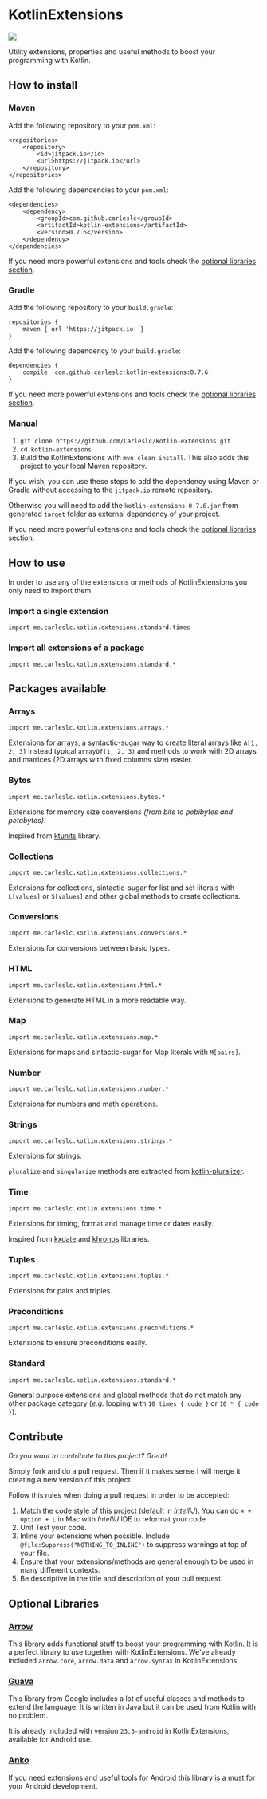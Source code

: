 # KotlinExtensions
[![](https://jitpack.io/v/Carleslc/kotlin-extensions.svg)](https://jitpack.io/#Carleslc/kotlin-extensions)

Utility extensions, properties and useful methods to boost your programming with Kotlin.

## How to install

### Maven
Add the following repository to your `pom.xml`:
```
<repositories>
    <repository>
        <id>jitpack.io</id>
        <url>https://jitpack.io</url>
    </repository>
</repositories>
```

Add the following dependencies to your `pom.xml`:
```
<dependencies>
    <dependency>
    	<groupId>com.github.carleslc</groupId>
    	<artifactId>kotlin-extensions</artifactId>
    	<version>0.7.6</version>
    </dependency>
</dependencies>
```

If you need more powerful extensions and tools check the [optional libraries section](https://github.com/Carleslc/kotlin-extensions#optional-libraries).

### Gradle

Add the following repository to your `build.gradle`:

```
repositories {
    maven { url 'https://jitpack.io' }
}
```

Add the following dependency to your `build.gradle`:
```
dependencies {
    compile 'com.github.carleslc:kotlin-extensions:0.7.6'
}
```

If you need more powerful extensions and tools check the [optional libraries section](https://github.com/Carleslc/kotlin-extensions#optional-libraries).

### Manual

1. `git clone https://github.com/Carleslc/kotlin-extensions.git`
2. `cd kotlin-extensions`
3. Build the KotlinExtensions with `mvn clean install`. This also adds this project to your local Maven repository.

If you wish, you can use these steps to add the dependency using Maven or Gradle without accessing to the `jitpack.io` remote repository.

Otherwise you will need to add the `kotlin-extensions-0.7.6.jar` from generated `target` folder as external dependency of your project.

If you need more powerful extensions and tools check the [optional libraries section](https://github.com/Carleslc/kotlin-extensions#optional-libraries).

## How to use

In order to use any of the extensions or methods of KotlinExtensions you only need to import them.

### Import a single extension
`import me.carleslc.kotlin.extensions.standard.times`

### Import all extensions of a package
`import me.carleslc.kotlin.extensions.standard.*`

## Packages available

### Arrays
`import me.carleslc.kotlin.extensions.arrays.*`

Extensions for arrays, a syntactic-sugar way to create literal arrays like `A[1, 2, 3]` instead typical `arrayOf(1, 2, 3)`
and methods to work with 2D arrays and matrices (2D arrays with fixed columns size) easier.

### Bytes
`import me.carleslc.kotlin.extensions.bytes.*`

Extensions for memory size conversions _(from bits to pebibytes and petabytes)_.

Inspired from [ktunits](https://github.com/sargunster/ktunits) library.

### Collections
`import me.carleslc.kotlin.extensions.collections.*`

Extensions for collections, sintactic-sugar for list and set literals with `L[values]` or `S[values]` and other global methods to create collections.

### Conversions
`import me.carleslc.kotlin.extensions.conversions.*`

Extensions for conversions between basic types.

### HTML
`import me.carleslc.kotlin.extensions.html.*`

Extensions to generate HTML in a more readable way.

### Map
`import me.carleslc.kotlin.extensions.map.*`

Extensions for maps and sintactic-sugar for Map literals with `M[pairs]`.

### Number
`import me.carleslc.kotlin.extensions.number.*`

Extensions for numbers and math operations.

### Strings
`import me.carleslc.kotlin.extensions.strings.*`

Extensions for strings.

`pluralize` and `singularize` methods are extracted from [kotlin-pluralizer](https://github.com/cesarferreira/kotlin-pluralizer).

### Time
`import me.carleslc.kotlin.extensions.time.*`

Extensions for timing, format and manage time or dates easily.

Inspired from [kxdate](https://github.com/yole/kxdate) and [khronos](https://github.com/hotchemi/khronos) libraries.

### Tuples
`import me.carleslc.kotlin.extensions.tuples.*`

Extensions for pairs and triples.

### Preconditions
`import me.carleslc.kotlin.extensions.preconditions.*`

Extensions to ensure preconditions easily.

### Standard
`import me.carleslc.kotlin.extensions.standard.*`

General purpose extensions and global methods that do not match any other package category (_e.g._ looping with `10 times { code }` or `10 * { code }`).

## Contribute

_Do you want to contribute to this project? Great!_

Simply fork and do a pull request. Then if it makes sense I will merge it creating a new version of this project.

Follow this rules when doing a pull request in order to be accepted:

1. Match the code style of this project (default in _IntelliJ_). You can do `⌘ + Option + L` in Mac with _IntelliJ_ IDE to reformat your code. 
2. Unit Test your code.
3. Inline your extensions when possible. Include `@file:Suppress("NOTHING_TO_INLINE")` to suppress warnings at top of your file.
4. Ensure that your extensions/methods are general enough to be used in many different contexts.
5. Be descriptive in the title and description of your pull request.

## Optional Libraries

### [Arrow](https://github.com/arrow-kt/arrow)

This library adds functional stuff to boost your programming with Kotlin. It is a perfect library to use together with KotlinExtensions.
We've already included `arrow.core`, `arrow.data` and `arrow.syntax` in KotlinExtensions.

### [Guava](https://github.com/google/guava)

This library from Google includes a lot of useful classes and methods to extend the language. It is written in Java but it can be used from Kotlin with no problem.

It is already included with version `23.3-android` in KotlinExtensions, available for Android use.

### [Anko](https://github.com/Kotlin/anko)

If you need extensions and useful tools for Android this library is a must for your Android development.
